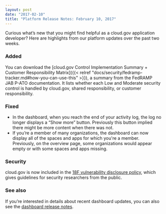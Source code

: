 ```yaml
---
layout: post
date: "2017-02-10"
title: "Platform Release Notes: February 10, 2017"
---
```


Curious what’s new that you might find helpful as a cloud.gov application developer? Here are highlights from our platform updates over the past two weeks.
<!--more-->

### Added
You can download the [cloud.gov Control Implementation Summary + Customer Responsibility Matrix]({{< relref "docs/security/fedramp-tracker.md#how-you-can-use-this" >}}), a summary from the FedRAMP JAB P-ATO documentation. It lists whether each Low and Moderate security control is handled by cloud.gov, shared responsibility, or customer responsibility.

### Fixed
- In the dashboard, when you reach the end of your activity log, the log no longer displays a “Show more” button. Previously this button implied there might be more content when there was not.
- If you’re a member of many organizations, the dashboard can now display all of the spaces and apps for which you're a member. Previously, on the overview page, some organizations would appear empty or with some spaces and apps missing.

### Security

cloud.gov is now included in the [18F vulnerability disclosure policy](https://18f.gsa.gov/vulnerability-disclosure-policy/), which gives guidelines for security researchers from the public.

### See also

If you’re interested in details about recent dashboard updates, you can also see the [dashboard release notes](https://github.com/18F/cg-dashboard/releases).
